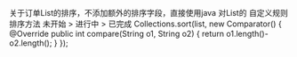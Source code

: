 
关于订单List的排序，不添加额外的排序字段，直接使用java 对List的 自定义规则排序方法
 未开始 > 进行中 > 已完成
        Collections.sort(list, new Comparator<String>() {
            @Override
            public int compare(String o1, String o2) {
                return o1.length()-o2.length();
            }
        });